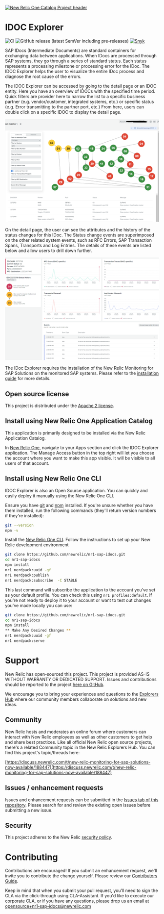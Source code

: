 [![New Relic One Catalog Project header](https://github.com/newrelic/opensource-website/raw/master/src/images/categories/New_Relic_One_Catalog_Project.png)](https://opensource.newrelic.com/oss-category/#new-relic-one-catalog-project)

# IDOC Explorer

![CI](https://github.com/newrelic/nr1-sap-idocs/workflows/CI/badge.svg) ![GitHub release (latest SemVer including pre-releases)](https://img.shields.io/github/v/release/newrelic/nr1-sap-idocs?include_prereleases&sort=semver) [![Snyk](https://snyk.io/test/github/newrelic/nr1-sap-idocs/badge.svg)](https://snyk.io/test/github/newrelic/nr1-sap-idocs)

SAP IDocs (Intermediate Documents) are standard containers for exchanging data between applications. When IDocs are processed through SAP systems, they go through a series of standard status. Each status represents a processing milestone or processing error for the IDoc. The IDOC Explorer helps the user to visualize the entire IDoc process and diagnose the root cause of the errors.

The IDOC Explorer can be accessed by going to the detail page or an IDOC entity. Here you have an overview of IDOCs with the specified time period. Quick filters are provider here to narrow the list to a specific business partner (e.g. vendor/customer, integrated systems, etc.) or specific status (e.g. Error transmitting to the partner port, etc.)  From here, users can double click on a specific IDOC to display the detail page. 

![overview of IDOCs](./screenshots/screenshot-1.png)

On the detail page, the user can see the attributes and the history of the status changes for this IDoc.  The Status change events are superimposed on the other related system events, such as RFC Errors, SAP Transaction Spans,  Transports and Log Entries. The details of these events are listed below and allow users to drill down further.

![detail page](./screenshots/screenshot-2.png)

The IDoc Explorer requires the installation of the New Relic Monitoring for SAP Solutions on the monitored SAP systems.  Please refer to the [installation guide](https://drive.google.com/file/d/1ldVOF2Bo88nVBKn7ai1RIb7Sn6HhmFvI/view?usp=sharing) for more details. 

## Open source license

This project is distributed under the [Apache 2 license](LICENSE).

## Install using New Relic One Application Catalog

This application is primarily designed to be installed via the New Relic Application Catalog.

In [New Relic One](https://one.newrelic.com), navigate to your Apps section and click the IDOC Explorer application. The Manage Access button in the top right will let you choose the account where you want to make this app visible. It will be visible to all users of that account.

## Install using New Relic One CLI

IDOC Explorer is also an Open Source application. You can quickly and easily deploy it manually using the New Relic One CLI.

Ensure you have [git](https://git-scm.com/book/en/v2/Getting-Started-Installing-Git) and [npm](https://www.npmjs.com/get-npm) installed. If you're unsure whether you have them installed, run the following commands (they'll return version numbers if they're installed):

```bash
git --version
npm -v
```

Install the [New Relic One CLI](https://one.newrelic.com/launcher/developer-center.launcher). Follow the instructions to set up your New Relic development environment

```bash
git clone https://github.com/newrelic/nr1-sap-idocs.git
cd nr1-sap-idocs
npm install
nr1 nerdpack:uuid -gf
nr1 nerdpack:publish
nr1 nerdpack:subscribe  -C STABLE
```
This last command will subscribe the application to the account you've set as your default profile. You can check this using `nr1 profiles:default`. If you're not ready to deploy it to your account or want to test out changes you've made locally you can use:

```bash
git clone https://github.com/newrelic/nr1-sap-idocs.git
cd nr1-sap-idocs
npm install
** Make Any Desired Changes **
nr1 nerdpack:uuid -gf
nr1 nerdpack:serve
```

# Support

New Relic has open-sourced this project. This project is provided AS-IS WITHOUT WARRANTY OR DEDICATED SUPPORT. Issues and contributions should be reported to the project [here on GitHub](https://github.com/newrelic/nr1-sap-idocs/issues).

We encourage you to bring your experiences and questions to the [Explorers Hub](https://discuss.newrelic.com) where our community members collaborate on solutions and new ideas.

## Community

New Relic hosts and moderates an online forum where customers can interact with New Relic employees as well as other customers to get help and share best practices. Like all official New Relic open source projects, there's a related Community topic in the New Relic Explorers Hub. You can find this project's topic/threads here:

[https://discuss.newrelic.com/t/new-relic-monitoring-for-sap-solutions-now-available/188447](https://discuss.newrelic.com/t/new-relic-monitoring-for-sap-solutions-now-available/188447)

## Issues / enhancement requests

Issues and enhancement requests can be submitted in the [Issues tab of this repository](https://github.com/newrelic/nr1-sap-idocs/issues). Please search for and review the existing open issues before submitting a new issue.

## Security
This project adheres to the New Relic [security policy](https://github.com/newrelic/nr1-sap-idocs/security/policy).

# Contributing

Contributions are encouraged! If you submit an enhancement request, we'll invite you to contribute the change yourself. Please review our [Contributors Guide](CONTRIBUTING.md).

Keep in mind that when you submit your pull request, you'll need to sign the CLA via the click-through using CLA-Assistant. If you'd like to execute our corporate CLA, or if you have any questions, please drop us an email at opensource+nr1-sap-idocs@newrelic.com
